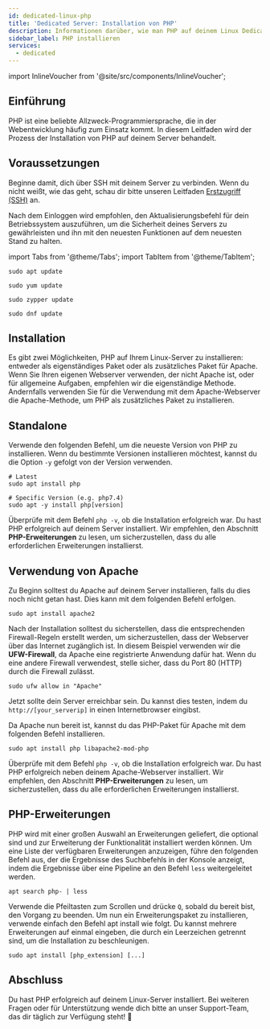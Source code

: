 ```yaml
---
id: dedicated-linux-php
title: 'Dedicated Server: Installation von PHP'
description: Informationen darüber, wie man PHP auf deinem Linux Dedicated Server von ZAP-Hosting.com installiert - ZAP-Hosting.com Dokumentation
sidebar_label: PHP installieren
services:
  - dedicated
---
```


import InlineVoucher from '@site/src/components/InlineVoucher';
 
## Einführung

PHP ist eine beliebte Allzweck-Programmiersprache, die in der Webentwicklung häufig zum Einsatz kommt. In diesem Leitfaden wird der Prozess der Installation von PHP auf deinem Server behandelt.

<InlineVoucher />

## Voraussetzungen

Beginne damit, dich über SSH mit deinem Server zu verbinden. Wenn du nicht weißt, wie das geht, schau dir bitte unseren Leitfaden [Erstzugriff (SSH)](vserver-linux-ssh.md) an.

Nach dem Einloggen wird empfohlen, den Aktualisierungsbefehl für dein Betriebssystem auszuführen, um die Sicherheit deines Servers zu gewährleisten und ihn mit den neuesten Funktionen auf dem neuesten Stand zu halten.

import Tabs from '@theme/Tabs';
import TabItem from '@theme/TabItem';

<Tabs>
<TabItem value="ubuntu-debian" label="Ubuntu & Debian" default>

```
sudo apt update
```

</TabItem>
<TabItem value="centos" label="CentOS">

```
sudo yum update
```

</TabItem>
<TabItem value="opensuse" label="OpenSUSE">

```
sudo zypper update
```

</TabItem>
<TabItem value="fedora" label="Fedora">

```
sudo dnf update
```

</TabItem>
</Tabs>

## Installation

Es gibt zwei Möglichkeiten, PHP auf Ihrem Linux-Server zu installieren: entweder als eigenständiges Paket oder als zusätzliches Paket für Apache. Wenn Sie Ihren eigenen Webserver verwenden, der nicht Apache ist, oder für allgemeine Aufgaben, empfehlen wir die eigenständige Methode. Andernfalls verwenden Sie für die Verwendung mit dem Apache-Webserver die Apache-Methode, um PHP als zusätzliches Paket zu installieren.

## Standalone

Verwende den folgenden Befehl, um die neueste Version von PHP zu installieren. Wenn du bestimmte Versionen installieren möchtest, kannst du die Option `-y` gefolgt von der Version verwenden.
```
# Latest
sudo apt install php

# Specific Version (e.g. php7.4)
sudo apt -y install php[version]
```

Überprüfe mit dem Befehl `php -v`, ob die Installation erfolgreich war. Du hast PHP erfolgreich auf deinem Server installiert. Wir empfehlen, den Abschnitt **PHP-Erweiterungen** zu lesen, um sicherzustellen, dass du alle erforderlichen Erweiterungen installierst.

## Verwendung von Apache

Zu Beginn solltest du Apache auf deinem Server installieren, falls du dies noch nicht getan hast. Dies kann mit dem folgenden Befehl erfolgen.
```
sudo apt install apache2
```

Nach der Installation solltest du sicherstellen, dass die entsprechenden Firewall-Regeln erstellt werden, um sicherzustellen, dass der Webserver über das Internet zugänglich ist. In diesem Beispiel verwenden wir die **UFW-Firewall**, da Apache eine registrierte Anwendung dafür hat. Wenn du eine andere Firewall verwendest, stelle sicher, dass du Port 80 (HTTP) durch die Firewall zulässt.
```
sudo ufw allow in "Apache"
```

Jetzt sollte dein Server erreichbar sein. Du kannst dies testen, indem du `http://[your_serverip]` in einen Internetbrowser eingibst.

Da Apache nun bereit ist, kannst du das PHP-Paket für Apache mit dem folgenden Befehl installieren.
```
sudo apt install php libapache2-mod-php
```

Überprüfe mit dem Befehl `php -v`, ob die Installation erfolgreich war. Du hast PHP erfolgreich neben deinem Apache-Webserver installiert. Wir empfehlen, den Abschnitt **PHP-Erweiterungen** zu lesen, um sicherzustellen, dass du alle erforderlichen Erweiterungen installierst.

## PHP-Erweiterungen

PHP wird mit einer großen Auswahl an Erweiterungen geliefert, die optional sind und zur Erweiterung der Funktionalität installiert werden können. Um eine Liste der verfügbaren Erweiterungen anzuzeigen, führe den folgenden Befehl aus, der die Ergebnisse des Suchbefehls in der Konsole anzeigt, indem die Ergebnisse über eine Pipeline an den Befehl `less` weitergeleitet werden.
```
apt search php- | less
```

Verwende die Pfeiltasten zum Scrollen und drücke `Q`, sobald du bereit bist, den Vorgang zu beenden. Um nun ein Erweiterungspaket zu installieren, verwende einfach den Befehl apt install wie folgt. Du kannst mehrere Erweiterungen auf einmal eingeben, die durch ein Leerzeichen getrennt sind, um die Installation zu beschleunigen.
```
sudo apt install [php_extension] [...]
```

## Abschluss

Du hast PHP erfolgreich auf deinem Linux-Server installiert. Bei weiteren Fragen oder für Unterstützung wende dich bitte an unser Support-Team, das dir täglich zur Verfügung steht! 🙂